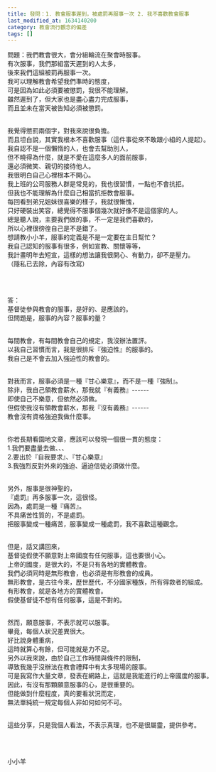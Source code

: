 ```yaml
---
title: 發問：1. 教會服事遲到，被處罰再服事一次 2. 我不喜歡教會服事
last_modified_at: 1634140200
category: 教會流行觀念的偏差
tags: []
---
```


<p>問題：我們教會很大，會分組輪流在聚會時服事。<br>
有次服事，我們那組當天遲到的人太多，<br>
後來我們這組被罰再服事一次。<br>
我可以理解教會希望我們準時的態度，<br>
可是因為如此必須要被懲罰，我很不能理解。<br>
雖然遲到了，但大家也是盡心盡力完成服事，<br>
而且並未在當天被告知必須被懲罰。</p>

<p><br>
我覺得懲罰兩個字，對我來說很負擔。<br>
而且坦白說，其實我根本不喜歡服事（這件事從來不敢跟小組的人提起）。<br>
我自認不是一個懶惰的人，也會去幫助別人，<br>
但不曉得為什麼，就是不愛在這麼多人的面前服事，<br>
還必須微笑、親切的接待他人。<br>
我很明白自己心裡根本不開心。<br>
我上班的公司服務人群是常見的，我也很習慣，一點也不會抗拒。<br>
但我也不能理解為什麼自己相當抗拒教會服事。<br>
每回看到弟兄姐妹很喜樂的樣子，我就很慚愧，<br>
只好硬裝出笑容，總覺得不服事個幾次就好像不是這個家的人。<br>
總是聽人說，主要我們做的事，不一定是我們喜歡的，<br>
所以心裡很徬徨自己是不是錯了。<br>
想請教小小羊，服事的定義是不是一定要在主日幫忙？<br>
我自己認知的服事有很多，例如宣教、關懷等等，<br>
我計畫明年去短宣，這樣的想法讓我很開心、有動力，卻不是壓力。<br>
（隱私已去除，內容有改寫）</p>

<p>&nbsp;</p>

<p>&nbsp;<br>
答：<br>
基督徒參與教會的服事，是好的、是應該的。<br>
但問題是，服事的內容？服事的量？</p>

<p><br>
每間教會，有每間教會自己的規定，我沒辦法置評。<br>
以我自己習慣而言，我是很排斥『強迫性』的服事的。<br>
我自己是不會去加入強迫性的教會的。</p>

<p><br>
對我而言，服事必須是一種『甘心樂意』，而不是一種『強制』。<br>
除非，我自己領教會薪水，那我就『有義務』------<br>
即使自己不樂意，但依然必須做。<br>
但假使我沒有領教會薪水，那我『沒有義務』------<br>
教會沒有資格強迫我做什麼事。</p>

<p><br>
你若長期看園地文章，應該可以發現一個很一貫的態度：<br>
1.我們要盡量去做、、、<br>
2.要出於『自我要求』、『甘心樂意』<br>
3.我強烈反對外來的強迫、逼迫信徒必須做什麼。<br>
&nbsp;</p>

<p>另外，服事是很神聖的，<br>
『處罰』再多服事一次，這很怪。<br>
因為，處罰是一種『痛苦』。<br>
不具痛苦性質的，不是處罰。<br>
把服事變成一種痛苦，服事變成一種處罰，我不喜歡這種觀念。</p>

<p><br>
但是，話又講回來，<br>
基督徒假使不願意對上帝國度有任何服事，這也要很小心。<br>
上帝的國度，是很大的，不是只有各地的實體教會。<br>
我們必須同時是無形教會，也必須是有形教會的成員。<br>
無形教會，是古往今來，歷世歷代，不分國家種族，所有得救者的組成。<br>
有形教會，就是各地方的實體教會。<br>
假使基督徒不想有任何服事，這是不對的。</p>

<p><br>
然而，願意服事，不表示就可以服事。<br>
畢竟，每個人狀況差異很大。<br>
好比說身體重病，<br>
這時就算心有餘，但可能就是力不足。<br>
另外以我來說，由於自己工作時間與條件的限制，<br>
導致我幾乎沒辦法在教會禮拜中有太多現場的服事。<br>
可是我寫作大量文章，發表在網路上，這就是我能進行的上帝國度的服事。<br>
因此，有沒有那顆願意服事的心，是很重要的。<br>
但能做到什麼程度，真的要看狀況而定，<br>
無法單純統一規定每個人非如何如何不可。</p>

<p><br>
這些分享，只是我個人看法，不表示真理，也不是很屬靈，提供參考。</p>

<p>&nbsp;</p>

<p><br>
小小羊</p>

<p>&nbsp;</p>

